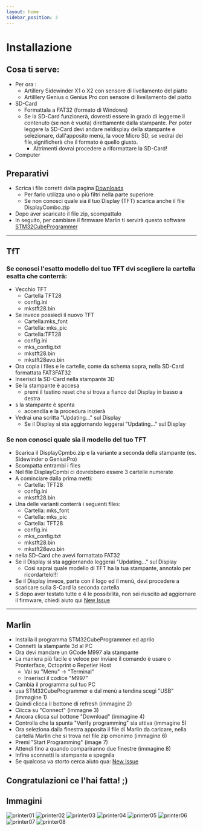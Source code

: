 ```yaml
---
layout: home
sidebar_position: 3
---
```


# Installazione
## Cosa ti serve:
- Per ora :
  - Artillery Sidewinder X1 o X2 con sensore di livellamento del piatto
  - Artilllery Genius o Genius Pro con sensore di livellamento del piatto
- SD-Card
  - Formattala a FAT32 (formato di Windows)
  - Se la SD-Card funzionerà, dovresti essere in grado di leggerne il contenuto (se non è vuota) direttamente dalla stampante. Per poter leggere la SD-Card devi andare neldisplay della stampante e selezionare, dall'apposito menù, la voce Micro SD, se vedrai dei file,significherà che il formato è quello giusto.
    - Altrimenti dovrai procedere a riformattare la SD-Card!
- Computer

## Preparativi
- Scrica i file corretti dalla pagina [Downloads](downloads.mdx)
  - Per farlo utilizza uno o più filtri nella parte superiore
  - Se non conosci quale sia il tuo Display (TFT) scarica anche il file DisplayCombo.zip
- Dopo aver scaricato il file zip, scompattalo
- In seguito, per cambiare il firmware Marlin ti servirà questo software  [STM32CubeProgrammer](https://www.st.com/en/development-tools/stm32cubeprog.html#get-software)
---
## TfT
### Se conosci l'esatto modello del tuo TFT dvi scegliere la cartella esatta che conterrà:
- Vecchio TFT
  - Cartella TFT28
  - config.ini
  - mkstft28.bin
- Se invece possiedi il nuovo TFT
  - Cartella:mks_font
  - Cartella: mks_pic
  - Cartella:TFT28
  - config.ini
  - mks_config.txt
  - mkstft28.bin
  - mkstft28evo.bin
- Ora copia i files e le cartelle, come da schema sopra, nella SD-Card formattata FAT3FAT32
- Inserisci la SD-Card nella stampante 3D
- Se la stampante è accesa
  - premi il tastino reset che si trova a fianco del Display in basso a destra
- s la stampante è spenta
  - accendila e la procedura inizierà
- Vedrai una scritta "Updating..." sul Display
  - Se il Display si sta aggiornando leggerai "Updating..." sul Display

### Se non conosci quale sia il modello del tuo TFT

- Scarica il DisplayCpmbo.zip e la variante a seconda della stampante (es. Sidewinder o GeniusPro)
- Scompatta entrambi i files
- Nel file DisplayCpmbi ci dovrebbero essere 3 cartelle numerate
- A cominciare dalla prima metti:
  - Cartella: TFT28
  - config.ini
  - mkstft28.bin
- Una delle varianti conterrà i seguenti flles:
  - Cartella: mks_font
  - Cartella: mks_pic
  - Cartella: TFT28
  - config.ini
  - mks_config.txt
  - mkstft28.bin
  - mkstft28evo.bin
- nella SD-Card che avevi formattato FAT32
- Se il Display si sta aggiornando leggerai "Updating..." sul Display
  - Così saprai quale modello di TFT ha la tua stampante, annotalo per ricordartelo!!!
- Se il Display invece, parte con il logo ed il menù, devi procedere a scaricare sulla S-Card la seconda cartella
- S dopo aver testato tutte e 4 le possibilità, non sei riuscito ad aggiornare il firmware, chiedi aiuto qui [New Issue](https://github.com/Dave811/ATSG/issues/new/choose)

---
## Marlin
- Installa il programma STM32CubeProgrammer ed aprilo
- Connetti la stampante 3d al PC
- Ora devi mandare un GCode M997 ala stampante
- La maniera più facile e veloce per inviare il comando è usare o Pronterface, Octoprint o Repetier Host
  - Vai su "Menu" -> "Terminal"
  - Inserisci il codice "M997"
- Cambia il programma sul tuo PC
- usa STM32CubeProgrammer e dal menù a tendina scegi "USB" (immagine 1)
- Quindi clicca il bottone di refresh (immagine 2)
- Ciicca su "Connect" (immagne 3)
- Ancora clicca sul bottone "Download" (immagine 4)
- Controlla che la spunta "Verify programming" sia attiva (immagine 5)
- Ora seleziona dalla finestra apposita il file di Marlin da caricare, nella cartella Marlin che si trova nel file zip omonimo (immagine 6)
- Premi "Start Programming" (image 7)
- Attendi fino a quando compariranno due finestre (immagine 8)
- Infine sconnetti la stampante e spegnila
- Se qualcosa va storto cerca aiuto qua: [New Issue](https://github.com/Dave811/ATSG/issues/new/choose)

## Congratulazioni ce l'hai fatta! ;)

## Immagini

![printer01](pathname://assets/installation/STM32/printer01.png) ![printer02](pathname://assets/installation/STM32/printer02.png) ![printer03](pathname://assets/installation/STM32/printer03.png) ![printer04](pathname://assets/installation/STM32/printer04.png) ![printer05](pathname://assets/installation/STM32/printer05.png) ![printer06](pathname://assets/installation/STM32/printer06.png) ![printer07](pathname://assets/installation/STM32/printer07.png) ![printer08](pathname://assets/installation/STM32/printer08.png)
